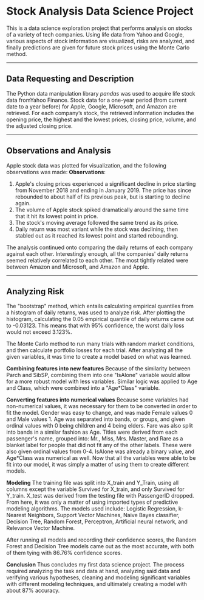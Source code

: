 Stock Analysis Data Science Project
===================
This is a data science exploration project that performs analysis on stocks of a
variety of tech companies. Using life data from Yahoo and Google, various
aspects of stock information are visualized, risks are analyzed, and finally
predictions are given for future stock prices using the Monte Carlo method.


----------

Data Requesting and Description
-------------
The Python data manipulation library *pandas* was used to acquire life stock data fromYahoo Finance. Stock data for a one-year period (from current date to a year before) for Apple, Google, Microsoft, and Amazon are retrieved. For each
company’s stock, the retrieved information includes the opening price, the
highest and the lowest prices, closing price, volume, and the adjusted closing
price. 


----------


Observations and Analysis
-------------------
Apple stock data was plotted for visualization, and the following observations was made: 
**Observations**:
1. Apple's closing prices experienced a significant decline in price starting from November 2018 and ending in January 2019. The price has since rebounded to about half of its previous peak, but is starting to decline again. 
2.  The volume of Apple stock spiked dramatically around the same time that it hit its lowest point in price.
3.  The stock's moving average followed the same trend as its price.
4.  Daily return was most variant while the stock was declining, then stabled out as it reached its lowest point and started rebounding. 

The analysis continued onto comparing the daily returns of each company
against each other. Interestingly enough, all the companies' daily returns seemed relatively correlated to each other. The most tightly related were between
Amazon and Microsoft, and Amazon and Apple. 



----------


Analyzing Risk
-------------
The "bootstrap" method, which entails calculating empirical quantiles from a histogram of daily returns, was used to analyze risk. After plotting the histogram, calculating the 0.05 empirical quantile of daily returns came out to -0.03123. This means that with 95% confidence, the worst daily loss would not exceed 3.123%. 

The Monte Carlo method to run many trials with random market conditions, and then calculate portfolio losses for each trial. After analyzing all the given variables, it was time to create a model based on what was learned. 

**Combining features into new features**
Because of the similarity between Parch and SibSP, combining them into one "IsAlone" variable would allow for a more robust model with less variables. Similar logic was applied to Age and Class, which were combined into a "Age*Class" variable.

**Converting features into numerical values**
Because some variables had non-numerical values, it was necessary for them to be converted in order to fit the model. Gender was easy to change, and was made Female values 0 and Male values 1. Age was separated into bands, or groups, and given ordinal values with 0 being children and 4 being elders. Fare was also split into bands in a similar fashion as Age. Titles were derived from each passenger's name, grouped into: Mr., Miss, Mrs. Master, and Rare as a blanket label for people that did not fit any of the other labels. These were also given ordinal values from 0-4. IsAlone was already a binary value, and Age*Class was numerical as well. Now that all the variables were able to be fit into our model, it was simply a matter of using them to create different models.

**Modeling**
The training file was split into X_train and Y_Train, using all columns except the variable Survived for X_train, and only Survived for Y_train. X_test was derived from the testing file with PassengerID dropped. From here, it was only a matter of using imported types of predictive modeling algorithms. The models used include: Logistic Regression, k-Nearest Neighbors, Support Vector Machines, Naive Bayes classifier, Decision Tree, Random Forest, Perceptron, Artificial neural network, and Relevance Vector Machine. 

After running all models and recording their confidence scores, the Random Forest and Decision Tree models came out as the most accurate, with both of them tying with 86.76% confidence scores.

**Conclusion**
Thus concludes my first data science project. The process required analyzing the task and data at hand, analyzing said data and verifying various hypotheses, cleaning and modeling significant variables with different modeling techniques, and ultimately creating a model with about 87% accuracy. 
